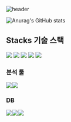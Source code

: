 ![header](https://capsule-render.vercel.app/api?type=soft&color=auto&height=300&section=header&text=WELLCOME%20&fontSize=90)

![Anurag's GitHub stats](https://github-readme-stats.vercel.app/api?username=vxornjs11&show_icons=true&theme=radical)

Stacks 기술 스택
-------------

<img src="https://img.shields.io/badge/Flutter-02569B?style=for-the-badge&logo=Flutter&logoColor=black"> <img src="https://img.shields.io/badge/Spring-6DB33F?style=for-the-badge&logo=Spring&logoColor=black"> <img src="https://img.shields.io/badge/Python-3776AB?style=for-the-badge&logo=Python&logoColor=black"> <img src="https://img.shields.io/badge/Swift-F05138?style=for-the-badge&logo=Swift&logoColor=black"> <img src="https://img.shields.io/badge/Dart-0175C2?style=for-the-badge&logo=Dart&logoColor=black">

### 분석 툴    
<img src="https://img.shields.io/badge/R-276DC3?style=for-the-badge&logo=R&logoColor=black"><img src="https://img.shields.io/badge/Python-3776AB?style=for-the-badge&logo=Python&logoColor=black">


### DB   
<img src="https://img.shields.io/badge/MySQL-4479A1?style=for-the-badge&logo=MySQL&logoColor=black"><img src="https://img.shields.io/badge/SQLite-003B57?style=for-the-badge&logo=SQLite&logoColor=black"><img src="https://img.shields.io/badge/Firebase-FFCA28?style=for-the-badge&logo=Firebase&logoColor=black">
